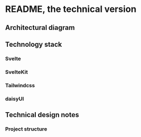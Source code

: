 # README, the technical version

## Architectural diagram


## Technology stack

### Svelte
### SvelteKit
### Tailwindcss
### daisyUI

## Technical design notes

### Project structure

